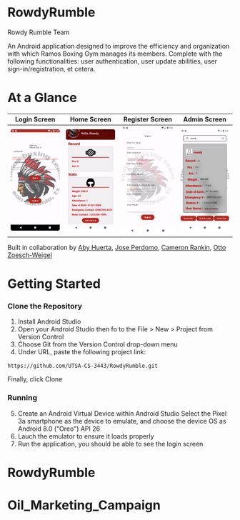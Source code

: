 # RowdyRumble
Rowdy Rumble Team

An Android application designed to improve the efficiency and organization with which Ramos Boxing Gym manages its members. Complete with the following functionalities: user authentication, user update abilities, user sign-in/registration, et cetera.

# At a Glance
Login Screen                        |  Home Screen                  | Register Screen    | Admin Screen
:--------------------------------:|:---------------------------:|:------------------:|:-----------------:
![](/readme_views/login_view.png)  |  ![](/readme_views/user_view.png) | ![](/readme_views/registration_view.png) | ![](/readme_views/admin_view.png)

Built in collaboration by [Aby Huerta](https://github.com/abyhuerta), [Jose Perdomo](https://github.com/JoesyP), [Cameron Rankin](https://github.com/goblincoat8864), [Otto Zoesch-Weigel](https://github.com/Otter2022)

# Getting Started

### Clone the Repository
1) Install Android Studio
2) Open your Android Studio then fo to the File > New > Project from Version Control
3) Choose Git from the Version Control drop-down menu
4) Under URL, paste the following project link:

```
https://github.com/UTSA-CS-3443/RowdyRumble.git
```
Finally, click Clone

### Running 
5) Create an Android Virtual Device within Android Studio
   Select the Pixel 3a smartphone as the device to emulate, and choose the device OS as Android 8.0 ("Oreo") API 26
6) Lauch the emulator to ensure it loads properly
7) Run the application, you should be able to see the login screen

# RowdyRumble
# Oil_Marketing_Campaign
